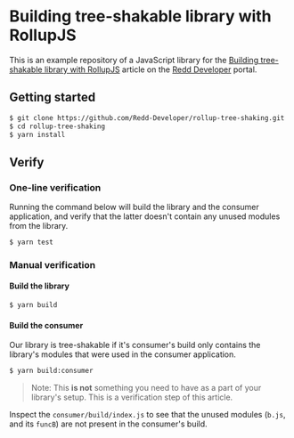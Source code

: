 # Building tree-shakable library with RollupJS

This is an example repository of a JavaScript library for the [Building tree-shakable library with RollupJS](#) article on the [Redd Developer](https://redd.one) portal.

## Getting started

```bash
$ git clone https://github.com/Redd-Developer/rollup-tree-shaking.git
$ cd rollup-tree-shaking
$ yarn install
```

## Verify

### One-line verification

Running the command below will build the library and the consumer application, and verify that the latter doesn't contain any unused modules from the library.

```bash
$ yarn test
```

### Manual verification

#### Build the library

```bash
$ yarn build
```

#### Build the consumer

Our library is tree-shakable if it's consumer's build only contains the library's modules that were used in the consumer application.

```bash
$ yarn build:consumer
```

> Note: This **is not** something you need to have as a part of your library's setup. This is a verification step of this article.

Inspect the `consumer/build/index.js` to see that the unused modules (`b.js`, and its `funcB`) are not present in the consumer's build.
